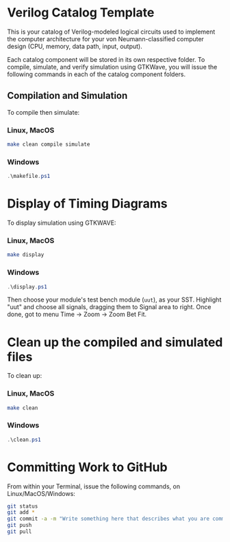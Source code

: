 # Verilog Catalog Template

This is your catalog of Verilog-modeled logical circuits used to implement the computer architecture for your von Neumann-classified computer design (CPU, memory, data path, input, output).

Each catalog component will be stored in its own respective folder. To compile, simulate, and verify simulation using GTKWave, you will issue the following commands in each of the catalog component folders.

## Compilation and Simulation
To compile then simulate:
### Linux, MacOS
```bash
make clean compile simulate
```

### Windows
```powershell
.\makefile.ps1
```

# Display of Timing Diagrams
To display simulation using GTKWAVE:

### Linux, MacOS
```bash
make display
```

### Windows
```powershell
.\display.ps1
```

Then choose your module's test bench module (`uut`), as your SST. Highlight "uut" and choose all signals, dragging them to Signal area to right. Once done, got to menu Time -> Zoom -> Zoom Bet Fit.

# Clean up the compiled and simulated files
To clean up:

### Linux, MacOS
```bash
make clean
```

### Windows
```powershell
.\clean.ps1
```
# Committing Work to GitHub
From within your Terminal, issue the following commands, on Linux/MacOS/Windows:
```bash
git status
git add *
git commit -a -m "Write something here that describes what you are committing to the catalog repository"
git push
git pull
```